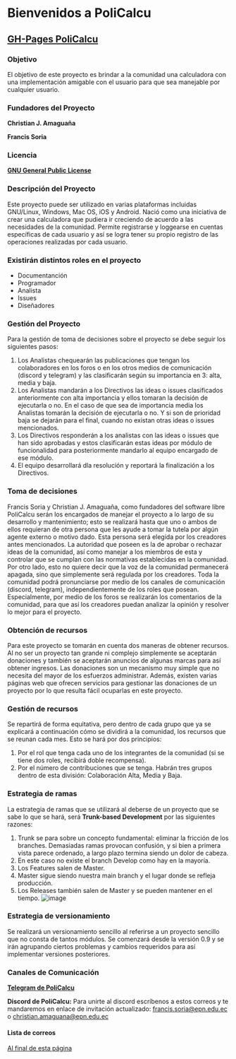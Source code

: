 # Bienvenidos a PoliCalcu

## [GH-Pages PoliCalcu](https://2020b-libres-calculadora.github.io/ProyectoLibres.github.io/)

### Objetivo

El objetivo de este proyecto  es brindar a la comunidad una calculadora con una implementación amigable con el usuario para que sea manejable por cualquier usuario.


### Fundadores del Proyecto 

**Christian J. Amaguaña**

**Francis Soria**

### Licencia

**[GNU General Public License](https://github.com/2020B-Libres-Calculadora/ProyectoLibres.github.io/blob/main/LICENSE)**

### Descripción del Proyecto

Este proyecto puede ser utilizado en varias plataformas incluidas GNU/Linux, Windows, Mac OS, iOS y Android. Nació como una iniciativa de crear una calculadora que pudiera ir creciendo de acuerdo a las necesidades de la comunidad. Permite registrarse y loggearse en cuentas específicas de cada usuario y así se logra tener su propio registro de las operaciones realizadas por cada usuario. 

### Existirán distintos roles en el proyecto

- Documentanción
- Programador
- Analista
- Issues
- Diseñadores

### Gestión del Proyecto


Para la gestión de toma de decisiones sobre el proyecto se debe seguir los siguientes pasos:

1. Los Analistas chequearán las publicaciones que tengan los colaboradores en los foros o en los otros medios de comunicación (discord y telegram) y las clasificarán según su importancia en 3: alta, media y baja.
2. Los Analistas mandarán a los Directivos las ideas o issues clasificados anteriormente con alta importancia y ellos tomaran la decisión de ejecutarla o no. En el caso de que sea de importancia media los Analistas tomarán la decisión de ejecutarla o no. Y si son de prioridad baja se dejarán para el final, cuando no existan otras ideas o issues mencionados.
3. Los Directivos responderán a los analistas con las ideas o issues que han sido aprobadas y estos clasificarán estas ideas por módulo de funcionalidad para posteriormente mandarlo al equipo encargado de ese módulo.
4. El equipo desarrollará dla resolución y reportará la finalización a los Directivos.

### Toma de decisiones

Francis Soria y Christian J. Amaguaña, como fundadores del software libre PoliCalcu serán los encargados de manejar el proyecto a lo largo de su desarrollo y mantenimiento; esto se realizará hasta que uno o ambos de ellos requieran de otra persona que les ayude a tomar la tutela por algún agente externo o motivo dado. Esta persona será elegida por los creadores antes mencionados.
La autoridad que poseen es la de aprobar o rechazar ideas de la comunidad, así como manejar a los miembros de esta y controlar que se cumplan con las normativas establecidas en la comunidad.
Por otro lado, esto no quiere decir que la voz de la comunidad permanecerá apagada, sino que simplemente será regulada por los creadores. Toda la comunidad podrá pronunciarse por medio de los canales de comunicación (discord, telegram), independientemente de los roles que posean. Especialmente, por medio de los foros se realizarán los comentarios de la comunidad, para que así los creadores puedan analizar la opinión y resolver lo mejor para el proyecto.


### Obtención de recursos

Para este proyecto se tomarán en cuenta dos maneras de obtener recursos. Al no ser un proyecto tan grande ni complejo simplemente se aceptarán donaciones y también se aceptarán anuncios de algunas marcas para así obtener ingresos.
Las donaciones son un mecanismo muy simple que no necesita del mayor de los esfuerzos administrar. Además, existen varias páginas web que ofrecen servicios para gestionar las donaciones de un proyecto por lo que resulta fácil ocuparlas en este proyecto.

### Gestión de recursos

Se repartirá de forma equitativa, pero dentro de cada grupo que ya se explicará a continuación cómo se dividirá a la comunidad, los recursos que se reunan cada mes. Esto se hará por dos principios: 
1. Por el rol que tenga cada uno de los integrantes de la comunidad (si se tiene dos roles, recibirá doble recompensa).
2. Por el número de contribuciones que se tenga. Habrán tres grupos dentro de esta división: Colaboración Alta, Media y Baja.


### Estrategia de ramas

La estrategia de ramas que se utilizará al deberse de un proyecto que se sabe lo que se hará, será **Trunk-based Development** por las siguientes razones:
1. Trunk se para sobre un concepto fundamental: eliminar la fricción de los branches. Demasiadas ramas provocan confusión, y si bien a primera vista parece ordenado, a largo plazo termina siendo un dolor de cabeza.
2. En este caso no existe el branch Develop como hay en la mayoría. 
3. Los Features salen de Master.
4. Master sigue siendo nuestra main branch y el lugar donde se refleja producción.
5. Los Releases también salen de Master y se pueden mantener en el tiempo.
![image](https://user-images.githubusercontent.com/59580267/111693251-64f2aa80-87fe-11eb-9e0d-5e9f5b8afac9.png)


### Estrategia de versionamiento

Se realizará un versionamiento sencillo al referirse a un proyecto sencillo que no consta de tantos módulos. Se comenzará desde la versión 0.9 y se irán agrupando ciertos problemas y cambios requeridos para así implementar versiones posteriores.

### Canales de Comunicación

**[Telegram de PoliCalcu](https://t.me/joinchat/of60tKns3WJlNzMx)**


**Discord de PoliCalcu:** Para unirte al discord escríbenos a estos correos y te mandaremos en enlace de invitación actualizado: francis.soria@epn.edu.ec o christian.amaguana@epn.edu.ec


#### Lista de correos

[Al final de esta página](https://2020b-libres-calculadora.github.io/ProyectoLibres.github.io/)
